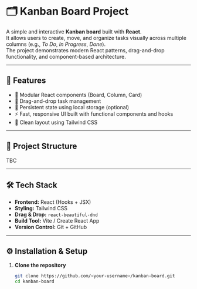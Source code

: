 # 🗂️ Kanban Board Project

A simple and interactive **Kanban board** built with **React**.  
It allows users to create, move, and organize tasks visually across multiple columns (e.g., _To Do_, _In Progress_, _Done_).  
The project demonstrates modern React patterns, drag-and-drop functionality, and component-based architecture.

---

## 🚀 Features

- 🧩 Modular React components (Board, Column, Card)
- 🔄 Drag-and-drop task management
- 💾 Persistent state using local storage (optional)
- ⚡ Fast, responsive UI built with functional components and hooks
- 🎨 Clean layout using Tailwind CSS

---

## 🧱 Project Structure

TBC

---

## 🛠️ Tech Stack

- **Frontend:** React (Hooks + JSX)
- **Styling:** Tailwind CSS
- **Drag & Drop:** `react-beautiful-dnd`
- **Build Tool:** Vite / Create React App
- **Version Control:** Git + GitHub

---

## ⚙️ Installation & Setup

1. **Clone the repository**

   ```bash
   git clone https://github.com/<your-username>/kanban-board.git
   cd kanban-board
   ```

